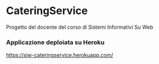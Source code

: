 # CateringService
Progetto del docente del corso di Sistemi Informativi Su Web

### Applicazione deploiata su Heroku

https://siw-cateringservice.herokuapp.com/
